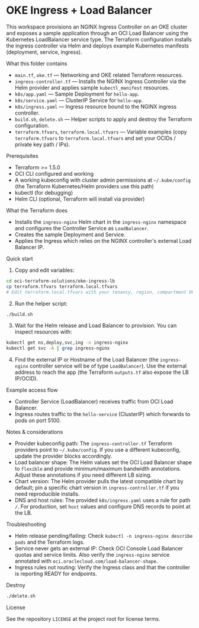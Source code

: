 # OKE Ingress + Load Balancer

This workspace provisions an NGINX Ingress Controller on an OKE cluster and exposes a sample application through an OCI Load Balancer using the Kubernetes LoadBalancer service type. The Terraform configuration installs the ingress controller via Helm and deploys example Kubernetes manifests (deployment, service, ingress).

What this folder contains

- `main.tf`, `oke.tf` — Networking and OKE related Terraform resources.
- `ingress-controller.tf` — Installs the NGINX Ingress Controller via the Helm provider and applies sample `kubectl_manifest` resources.
- `k8s/app.yaml` — Sample Deployment for `hello-app`.
- `k8s/service.yaml` — ClusterIP Service for `hello-app`.
- `k8s/ingress.yaml` — Ingress resource bound to the NGINX ingress controller.
- `build.sh`, `delete.sh` — Helper scripts to apply and destroy the Terraform configuration.
- `terraform.tfvars`, `terraform.local.tfvars` — Variable examples (copy `terraform.tfvars` to `terraform.local.tfvars` and set your OCIDs / private key path / IPs).

Prerequisites

- Terraform >= 1.5.0
- OCI CLI configured and working
- A working kubeconfig with cluster admin permissions at `~/.kube/config` (the Terraform Kubernetes/Helm providers use this path)
- kubectl (for debugging)
- Helm CLI (optional, Terraform will install via provider)

What the Terraform does

- Installs the `ingress-nginx` Helm chart in the `ingress-nginx` namespace and configures the Controller Service as `LoadBalancer`.
- Creates the sample Deployment and Service.
- Applies the Ingress which relies on the NGINX controller's external Load Balancer IP.

Quick start

1. Copy and edit variables:

```bash
cd oci-terraform-solutions/oke-ingress-lb
cp terraform.tfvars terraform.local.tfvars
# Edit terraform.local.tfvars with your tenancy, region, compartment OCIDs and private_key_path
```

2. Run the helper script:

```bash
./build.sh
```

3. Wait for the Helm release and Load Balancer to provision. You can inspect resources with:

```bash
kubectl get ns,deploy,svc,ing -n ingress-nginx
kubectl get svc -A | grep ingress-nginx
```

4. Find the external IP or Hostname of the Load Balancer (the `ingress-nginx` controller service will be of type `LoadBalancer`). Use the external address to reach the app (the Terraform `outputs.tf` also expose the LB IP/OCID).

Example access flow

- Controller Service (LoadBalancer) receives traffic from OCI Load Balancer.
- Ingress routes traffic to the `hello-service` (ClusterIP) which forwards to pods on port 5100.

Notes & considerations

- Provider kubeconfig path: The `ingress-controller.tf` Terraform providers point to `~/.kube/config`. If you use a different kubeconfig, update the provider blocks accordingly.
- Load balancer shape: The Helm values set the OCI Load Balancer shape to `flexible` and provide minimum/maximum bandwidth annotations. Adjust these annotations if you need different LB sizing.
- Chart version: The Helm provider pulls the latest compatible chart by default; pin a specific chart version in `ingress-controller.tf` if you need reproducible installs.
- DNS and host rules: The provided `k8s/ingress.yaml` uses a rule for path `/`. For production, set `host` values and configure DNS records to point at the LB.

Troubleshooting

- Helm release pending/failing: Check `kubectl -n ingress-nginx describe pods` and the Terraform logs.
- Service never gets an external IP: Check OCI Console Load Balancer quotas and service limits. Also verify the `ingress-nginx` service annotated with `oci.oraclecloud.com/load-balancer-shape`.
- Ingress rules not routing: Verify the Ingress class and that the controller is reporting READY for endpoints.

Destroy

```bash
./delete.sh
```

License

See the repository `LICENSE` at the project root for license terms.
